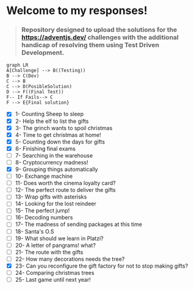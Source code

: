 # Welcome to my responses!

>### Repository designed to upload the solutions for the https://adventjs.dev/ challenges with the additional handicap of resolving them using Test Driven Development.

```mermaid
graph LR
A[Challenge] --> B((Testing))
B --> C(Dev)
C --> B
C --> D(PosibleSolution)
D --> F((Final Test))
F-- If Fails--> C
F --> E{Final solution}
```

 - [x] 1- Counting Sheep to sleep
 - [x] 2- Help the elf to list the gifts
 - [x] 3- The grinch wants to spoil christmas
 - [x] 4- Time to get christmas at home!
 - [x] 5- Counting down the days for gifts
 - [x] 6- Finishing final exams
 - [ ] 7- Searching in the warehouse
 - [ ] 8- Cryptocurrency madness!
 - [x] 9- Grouping things automatically
 - [ ] 10- Exchange machine
 - [ ] 11- Does worth the cinema loyalty card?
 - [ ] 12- The perfect route to deliver the gifts
 - [ ] 13- Wrap gifts with asterisks
 - [ ] 14- Looking for the lost reindeer
 - [ ] 15- The perfect jump!
 - [ ] 16- Decoding numbers
 - [ ] 17- The madness of sending packages at this time
 - [ ] 18- Santa's O.S
 - [ ] 19- What should we learn in Platzi?
 - [ ] 20- A letter of pangrams! what?
 - [ ] 21- The route with the gifts
 - [ ] 22- How many decorations needs the tree?
 - [x] 23- Can you reconfigure the gift factory for not to stop making gifts?
 - [ ] 24- Comparing christmas trees
 - [ ] 25- Last game until next year!